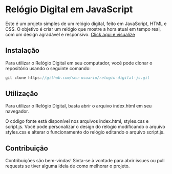 # Relógio Digital em JavaScript

Este é um projeto simples de um relógio digital, feito em JavaScript, HTML e CSS. O objetivo é criar um relógio que mostre a hora atual em tempo real, com um design agradável e responsivo. [Click aqui e visualize](https://relogio-digital-js-franklyn.netlify.app/)

## Instalação
Para utilizar o Relógio Digital em seu computador, você pode clonar o repositório usando o seguinte comando:
```java
git clone https://github.com/seu-usuario/relogio-digital-js.git
```
## Utilização
Para utilizar o Relógio Digital, basta abrir o arquivo index.html em seu navegador.

O código fonte está disponível nos arquivos index.html, styles.css e script.js. Você pode personalizar o design do relógio modificando o arquivo styles.css e alterar o funcionamento do relógio editando o arquivo script.js.

## Contribuição
Contribuições são bem-vindas! Sinta-se à vontade para abrir issues ou pull requests se tiver alguma ideia de como melhorar o projeto.
